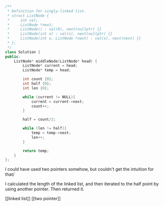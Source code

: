 ```cpp
/**
 * Definition for singly-linked list.
 * struct ListNode {
 *     int val;
 *     ListNode *next;
 *     ListNode() : val(0), next(nullptr) {}
 *     ListNode(int x) : val(x), next(nullptr) {}
 *     ListNode(int x, ListNode *next) : val(x), next(next) {}
 * };
 */
class Solution {
public:
    ListNode* middleNode(ListNode* head) {
        ListNode* current = head;
        ListNode* temp = head;

        int count {0};
        int half {0};
        int len {0};

        while (current != NULL){
            current = current->next;
            count++;
        }

        half = count/2;

        while (len != half){
            temp = temp->next;
            len++;
        }

        return temp;
    }
};
```

I could have used two pointers somehow, but couldn't get the intuition for that/

I calculated the length of the linked list, and then iterated to the half point by using another pointer. Then returned it.

[[linked list]]
[[two pointer]]